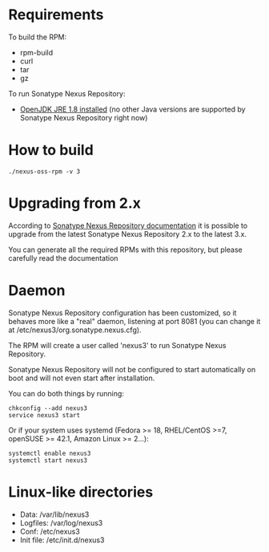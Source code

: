 # Requirements

To build the RPM:
- rpm-build
- curl
- tar
- gz

To run Sonatype Nexus Repository:
- [OpenJDK JRE 1.8 installed](https://help.sonatype.com/repomanager3/product-information/sonatype-nexus-repository-system-requirements#SonatypeNexusRepositorySystemRequirements-Java) (no other Java versions are supported by Sonatype Nexus Repository right now)


# How to build

```
./nexus-oss-rpm -v 3
```

# Upgrading from 2.x

According to [Sonatype Nexus Repository documentation](https://help.sonatype.com/repomanager3/installation-and-upgrades/supported-nexus-repository-manager-upgrade-paths) it is possible to upgrade from
the latest Sonatype Nexus Repository 2.x to the latest 3.x.

You can generate all the required RPMs with this repository, but please
carefully read the documentation

# Daemon

Sonatype Nexus Repository configuration has been customized, so it behaves
more like a "real" daemon, listening at port 8081 (you can change it at
/etc/nexus3/org.sonatype.nexus.cfg).

The RPM will create a user called 'nexus3' to run Sonatype Nexus Repository.

Sonatype Nexus Repository will not be configured to start automatically on
boot and will not even start after installation.

You can do both things by running:

```
chkconfig --add nexus3
service nexus3 start
```
Or if your system uses systemd (Fedora >= 18, RHEL/CentOS >=7,
openSUSE >= 42.1, Amazon Linux >= 2...):
```
systemctl enable nexus3
systemctl start nexus3
```

# Linux-like directories

- Data: /var/lib/nexus3
- Logfiles: /var/log/nexus3
- Conf: /etc/nexus3
- Init file: /etc/init.d/nexus3
